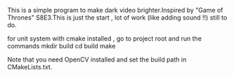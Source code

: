 
This is a simple program to make dark video brighter.Inspired by "Game of Thrones" S8E3.This is just the start , lot of work (like adding sound !!) still to do. 


for unit system with  cmake installed , go to project root and run the commands 
mkdir build 
cd build 
make 

Note that you need OpenCV installed and set the build path in CMakeLists.txt. 
